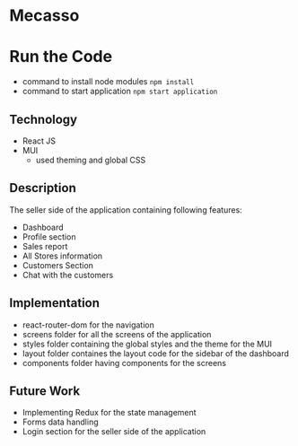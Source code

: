 # Mecasso

# Run the Code
- command to install node modules
    ``` npm install ```
- command to start application
    ``` npm start application ```

## Technology 
- React JS
- MUI
    - used theming and global CSS

## Description
The seller side of the application containing following features:
- Dashboard
- Profile section
- Sales report
- All Stores information
- Customers Section
- Chat with the customers

## Implementation
- react-router-dom for the navigation
- screens folder for all the screens of the application
- styles folder containing the global styles and the theme for the MUI
- layout folder containes the layout code for the sidebar of the dashboard
- components folder having components for the screens

## Future Work
- Implementing Redux for the state management
- Forms data handling
- Login section for the seller side of the application
